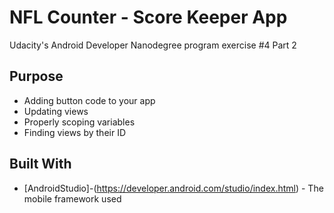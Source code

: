# NFL Counter - Score Keeper App

Udacity's Android Developer Nanodegree program exercise #4 Part 2

## Purpose

* Adding button code to your app
* Updating views
* Properly scoping variables
* Finding views by their ID



## Built With
* [AndroidStudio]-(https://developer.android.com/studio/index.html) - The mobile framework used
